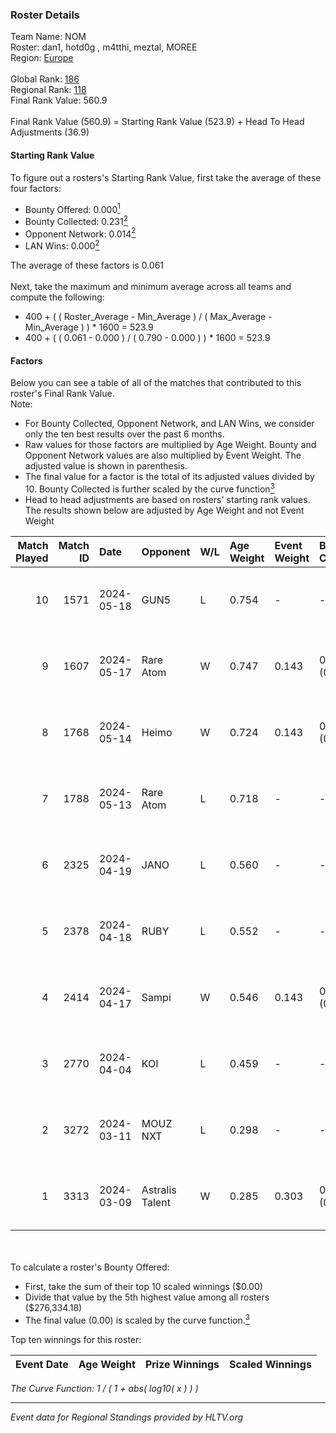 ### Roster Details<br />
Team Name: NOM<br />
Roster: dan1, hotd0g , m4tthi, meztal, MOREE<br />
Region: [Europe]( ../standings_europe.md)<br />
<br />
Global Rank: [186](../standings_global.md)<br />
Regional Rank: [118]( ../standings_europe.md)<br />
Final Rank Value:  560.9<br />
<br />
Final Rank Value (560.9) = Starting Rank Value (523.9) + Head To Head Adjustments (36.9)<br />

#### Starting Rank Value<br />
To figure out a rosters's Starting Rank Value, first take the average of these four factors:<br />
- Bounty Offered: 0.000[<sup>1</sup>](#table2)
- Bounty Collected: 0.231[<sup>2</sup>](#table1)
- Opponent Network: 0.014[<sup>2</sup>](#table1)
- LAN Wins: 0.000[<sup>2</sup>](#table1)

The average of these factors is 0.061<br />
<br />
Next, take the maximum and minimum average across all teams and compute the following:<br />
- 400 + ( ( Roster_Average - Min_Average ) / ( Max_Average - Min_Average ) ) * 1600 = 523.9
- 400 + ( ( 0.061 - 0.000 ) / ( 0.790 - 0.000 ) ) * 1600 = 523.9


#### Factors<br />
Below you can see a table of all of the matches that contributed to this roster's Final Rank Value.<br />
Note:<br />

- For Bounty Collected, Opponent Network, and LAN Wins, we consider only the ten best results over the past 6 months.
- Raw values for those factors are multiplied by Age Weight. Bounty and Opponent Network values are also multiplied by Event Weight. The adjusted value is shown in parenthesis.
- The final value for a factor is the total of its adjusted values divided by 10. Bounty Collected is further scaled by the curve function[<sup>3</sup>](#curveFunction)
- Head to head adjustments are based on rosters' starting rank values. The results shown below are adjusted by Age Weight and not Event Weight
<span id="table1"></span><br />


| Match Played | Match ID | Date       | Opponent        | W/L | Age Weight | Event Weight | Bounty Collected | Opponent Network | LAN Wins  | H2H Adj. | Roster                                |
| -: | -: | :- | :- | :- | :- | :- | :- | :- | :- | -: | :- |
|           10 |     1571 | 2024-05-18 | GUN5            | L   | 0.754      | -            | -                | -                | -         |    -2.38 | dan1, hotd0g , m4tthi, meztal, MOREE  |
|            9 |     1607 | 2024-05-17 | Rare Atom       | W   | 0.747      | 0.143        | 0.000 (0.000)    | 0.354 (0.038)    | 0 (0.000) |    15.15 | dan1, hotd0g , m4tthi, meztal, MOREE  |
|            8 |     1768 | 2024-05-14 | Heimo           | W   | 0.724      | 0.143        | 0.008 (0.001)    | 0.095 (0.010)    | 0 (0.000) |    16.33 | dan1, hotd0g , m4tthi, meztal, MOREE  |
|            7 |     1788 | 2024-05-13 | Rare Atom       | L   | 0.718      | -            | -                | -                | -         |    -7.30 | dan1, hotd0g , m4tthi, meztal, MOREE  |
|            6 |     2325 | 2024-04-19 | JANO            | L   | 0.560      | -            | -                | -                | -         |    -5.39 | dan1, hotd0g , m4tthi, meztal, MOREE  |
|            5 |     2378 | 2024-04-18 | RUBY            | L   | 0.552      | -            | -                | -                | -         |    -1.56 | dan1, hotd0g , m4tthi, meztal, MOREE  |
|            4 |     2414 | 2024-04-17 | Sampi           | W   | 0.546      | 0.143        | 0.037 (0.003)    | 0.994 (0.077)    | 0 (0.000) |    15.61 | dan1, hotd0g , m4tthi, meztal, MOREE  |
|            3 |     2770 | 2024-04-04 | KOI             | L   | 0.459      | -            | -                | -                | -         |    -0.57 | dan1, meztal, MOREE, shushan, tN1R    |
|            2 |     3272 | 2024-03-11 | MOUZ NXT        | L   | 0.298      | -            | -                | -                | -         |    -0.47 | dan1, Libido, meztal, MOREE, ultimate |
|            1 |     3313 | 2024-03-09 | Astralis Talent | W   | 0.285      | 0.303        | 0.012 (0.001)    | 0.180 (0.016)    | 0 (0.000) |     7.49 | dan1, Libido, meztal, MOREE, ultimate |

<br />
<span id="table2"></span><br />
To calculate a roster's Bounty Offered:<br />

- First, take the sum of their top 10 scaled winnings ($0.00)
- Divide that value by the 5th highest value among all rosters ($276,334.18)
- The final value (0.00) is scaled by the curve function.[<sup>3</sup>](#curveFunction)

Top ten winnings for this roster:<br />

| Event Date | Age Weight | Prize Winnings | Scaled Winnings |
| :- | -: | :- | :- |


<span id="curveFunction"></span>_The Curve Function: 1 / ( 1 + abs( log10( x ) ) )_<br />

---
_Event data for Regional Standings provided by HLTV.org_<br />
